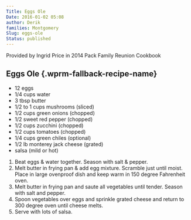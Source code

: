 ```yaml
---
Title: Eggs Ole
Date: 2016-01-02 05:08
author: Derik
families: Montgomery
Slug: eggs-ole
Status: published
---
```


Provided by Ingrid Price in 2014 Pack Family Reunion Cookbook <!--WPRM Recipe 196-->

<div class="wprm-fallback-recipe">

Eggs Ole {.wprm-fallback-recipe-name}
--------

<div class="wprm-fallback-recipe-ingredients">

-   12 eggs
-   1/4 cups water
-   3 tbsp butter
-   1/2 to 1 cups mushrooms (sliced)
-   1/2 cups green onions (chopped)
-   1/2 sweet red pepper (chopped)
-   1/2 cups zucchini (chopped)
-   1/2 cups tomatoes (chopped)
-   1/4 cups green chiles (optional)
-   1/2 lb monterey jack cheese (grated)
-   salsa (mild or hot)

</div>

<div class="wprm-fallback-recipe-instructions">

1.  Beat eggs & water together. Season with salt & pepper.
2.  Melt butter in frying pan & add egg mixture. Scramble just until moist. Place in large ovenproof dish and keep warm in 150 degree Fahrenheit oven.
3.  Melt butter in frying pan and saute all vegetables until tender. Season with salt and pepper.
4.  Spoon vegetables over eggs and sprinkle grated cheese and return to 300 degree oven until cheese melts.
5.  Serve with lots of salsa.

</div>

<div class="wprm-fallback-recipe-notes">

</div>

</div>

<!--End WPRM Recipe-->
